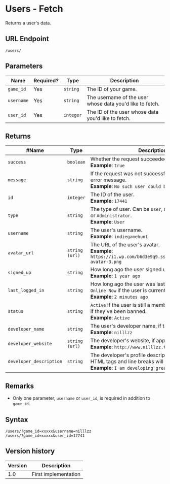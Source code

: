 # Users - Fetch

Returns a user's data.

## URL Endpoint

```
/users/
```

## Parameters

Name | Required? | Type | Description
--- | --- | --- | ---
`game_id` | Yes | `string` | The ID of your game.
`username` | Yes | `string` | The username of the user whose data you'd like to fetch.
`user_id` | Yes | `integer` | The ID of the user whose data you'd like to fetch.

## Returns

#Name | Type | Description
--- | --- | ---
`success` | `boolean` | Whether the request succeeded or failed. <br> **Example**: `true`
`message` | `string` | If the request was not successful, this contains the error message. <br> **Example**: `No such user could be found.`
`id` | `integer` | The ID of the user. <br> **Example**: `17441`
`type` | `string` | The type of user. Can be `User`, `Developer`, `Moderator`, or `Administrator`. <br> **Example**: `User`
`username` | `string` | The user's username. <br> **Example**: `indiegamehunt`
`avatar_url` | `string (url)` | The URL of the user's avatar. <br> **Example**: `https://i1.wp.com/b6d3e9q9.ssl.hwcdn.net/img/no-avatar-3.png`
`signed_up` | `string` | How long ago the user signed up. <br> **Example**: `1 year ago`
`last_logged_in` | `string` | How long ago the user was last logged in. Will be `Online Now` if the user is currently online. <br> **Example**: `2 minutes ago`
`status` | `string` | `Active` if the user is still a member of the site. `Banned` if they've been banned. <br> **Example**: `Active`
`developer_name` | `string` | The user's developer name, if they are a developer. <br> **Example**: `nilllzz`
`developer_website` | `string (url)` | The developer's website, if applicable. <br> **Example**: `http://www.nilllzz.tumblr.com/`
`developer_description` | `string` | The developer's profile description, if applicable. HTML tags and line breaks will be removed. <br> **Example**: `I am developing great games!`

## Remarks

- Only one parameter, `username` or `user_id`, is required in addition to `game_id`.

## Syntax

```
/users/?game_id=xxxxx&username=nilllzz
/users/?game_id=xxxxx&user_id=17741
```

## Version history

Version		 | Description
---			 | ---
1.0			 | First implementation